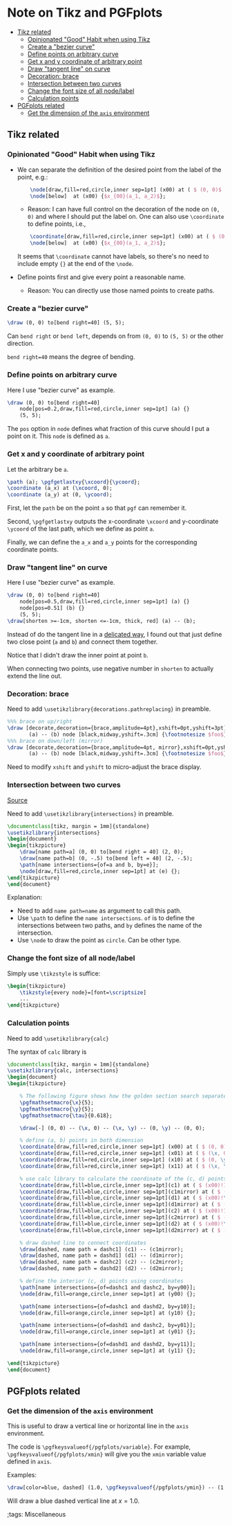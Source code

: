 # Note on Tikz and PGFplots

<!-- vim-markdown-toc GFM -->

* [Tikz related](#tikz-related)
    * [Opinionated "Good" Habit when using Tikz](#opinionated-good-habit-when-using-tikz)
    * [Create a "bezier curve"](#create-a-bezier-curve)
    * [Define points on arbitrary curve](#define-points-on-arbitrary-curve)
    * [Get x and y coordinate of arbitrary point](#get-x-and-y-coordinate-of-arbitrary-point)
    * [Draw "tangent line" on curve](#draw-tangent-line-on-curve)
    * [Decoration: brace](#decoration-brace)
    * [Intersection between two curves](#intersection-between-two-curves)
    * [Change the font size of all node/label](#change-the-font-size-of-all-nodelabel)
    * [Calculation points](#calculation-points)
* [PGFplots related](#pgfplots-related)
    * [Get the dimension of the `axis` environment](#get-the-dimension-of-the-axis-environment)

<!-- vim-markdown-toc -->

## Tikz related

### Opinionated "Good" Habit when using Tikz

- We can separate the definition of the desired point from the label of the point, e.g.:

    ```tex
        \node[draw,fill=red,circle,inner sep=1pt] (x00) at ( $ (0, 0)$ ) {};
        \node[below]  at (x00) {$x_{00}(a_1, a_2)$};
    ```

    - Reason: I can have full control on the decoration of the node on `(0, 0)` and where I should put the label on.
        One can also use `\coordinate` to define points, i.e.,

    ```tex
        \coordinate[draw,fill=red,circle,inner sep=1pt] (x00) at ( $ (0, 0)$ );
        \node[below]  at (x00) {$x_{00}(a_1, a_2)$};
    ```

    It seems that `\coordinate` cannot have labels, so there's no need to include empty `{}` at the end of the `\node`.
- Define points first and give every point a reasonable name.
    - Reason: You can directly use those named points to create paths.


### Create a "bezier curve"

```tex
\draw (0, 0) to[bend right=40] (5, 5);
```

Can `bend right` or `bend left`, depends on from `(0, 0)` to `(5, 5)` or the other direction.

`bend right=40` means the degree of bending.

### Define points on arbitrary curve

Here I use "bezier curve" as example.

```tex
\draw (0, 0) to[bend right=40]
    node[pos=0.2,draw,fill=red,circle,inner sep=1pt] (a) {}
    (5, 5);
```

The `pos` option in `node` defines what fraction of this curve should I put a point on it.
This `node` is defined as `a`.

### Get x and y coordinate of arbitrary point

Let the arbitrary be `a`.

```tex
\path (a); \pgfgetlastxy{\xcoord}{\ycoord};
\coordinate (a_x) at (\xcoord, 0);
\coordinate (a_y) at (0, \ycoord);
```

First, let the `path` be on the point `a` so that `pgf` can remember it.

Second, `\pgfgetlastxy` outputs the x-coordinate `\xcoord` and y-coordinate `\ycoord` of the last path, which we define as point `a`.

Finally, we can define the `a_x` and `a_y` points for the corresponding coordinate points.

### Draw "tangent line" on curve

Here I use "bezier curve" as example.

```tex
\draw (0, 0) to[bend right=40]
    node[pos=0.5,draw,fill=red,circle,inner sep=1pt] (a) {}
    node[pos=0.51] (b) {}
    (5, 5);
\draw[shorten >=-1cm, shorten <=-1cm, thick, red] (a) -- (b);
```

Instead of do the tangent line in a [delicated way](https://tex.stackexchange.com/a/25940), I found out that just define two close point (`a` and `b`) and connect them together.

Notice that I didn't draw the inner point at point `b`.

When connecting two points, use negative number in `shorten` to actually extend the line out.

### Decoration: brace

Need to add `\usetikzlibrary{decorations.pathreplacing}` in preamble.

```tex
%%% brace on up/right
\draw [decorate,decoration={brace,amplitude=4pt},xshift=0pt,yshift=3pt]
       (a) -- (b) node [black,midway,yshift=.3cm] {\footnotesize $foo$};
%%% brace on down/left (mirror)
\draw [decorate,decoration={brace,amplitude=4pt, mirror},xshift=0pt,yshift=3pt]
       (a) -- (b) node [black,midway,yshift=.3cm] {\footnotesize $foo$};
```

Need to modify `xshift` and `yshift` to micro-adjust the brace display.

### Intersection between two curves

[Source](https://tex.stackexchange.com/a/531279)

Need to add `\usetikzlibrary{intersections}` in preamble.

```tex
\documentclass[tikz, margin = 1mm]{standalone}
\usetikzlibrary{intersections}
\begin{document}
\begin{tikzpicture}
    \draw[name path=a] (0, 0) to[bend right = 40] (2, 0);
    \draw[name path=b] (0, -.5) to[bend left = 40] (2, -.5);
    \path[name intersections={of=a and b, by=e}];
    \node[draw,fill=red,circle,inner sep=1pt] at (e) {};
\end{tikzpicture}
\end{document}
```

Explanation:

- Need to add `name path=name` as argument to call this path.
- Use `\path` to define the `name intersections`. `of` is to define the intersections between two paths, and `by` defines the name of the intersection.
- Use `\node` to draw the point as `circle`. Can be other type.

### Change the font size of all node/label

Simply use `\tikzstyle` is suffice:

```tex
\begin{tikzpicture}
    \tikzstyle{every node}=[font=\scriptsize]
    ...
\end{tikzpicture}
```

### Calculation points

Need to add `\usetikzlibrary{calc}`

The syntax of `calc` library is

```tex
\documentclass[tikz, margin = 1mm]{standalone}
\usetikzlibrary{calc, intersections}
\begin{document}
\begin{tikzpicture}

    % The following figure shows how the golden section search separate the 2-D space.
    \pgfmathsetmacro{\x}{5};
    \pgfmathsetmacro{\y}{5};
    \pgfmathsetmacro{\tau}{0.618};

    \draw[-] (0, 0) -- (\x, 0) -- (\x, \y) -- (0, \y) -- (0, 0);

    % define (a, b) points in both dimension
    \coordinate[draw,fill=red,circle,inner sep=1pt] (x00) at ( $ (0, 0)$ );
    \coordinate[draw,fill=red,circle,inner sep=1pt] (x01) at ( $ (\x, 0) $ );
    \coordinate[draw,fill=red,circle,inner sep=1pt] (x10) at ( $ (0, \y)$ );
    \coordinate[draw,fill=red,circle,inner sep=1pt] (x11) at ( $ (\x, \y) $ );

    % use calc library to calculate the coordinate of the (c, d) points in both dimension
    \coordinate[draw,fill=blue,circle,inner sep=1pt](c1) at ( $ (x00)!1-\tau!(x01) $ );
    \coordinate[draw,fill=blue,circle,inner sep=1pt](c1mirror) at ( $ (x10)!1-\tau!(x11) $ );
    \coordinate[draw,fill=blue,circle,inner sep=1pt](d1) at ( $ (x00)!\tau!(x01) $ );
    \coordinate[draw,fill=blue,circle,inner sep=1pt](d1mirror) at ( $ (x10)!\tau!(x11) $ );
    \coordinate[draw,fill=blue,circle,inner sep=1pt](c2) at ( $ (x00)!1-\tau!(x10) $ );
    \coordinate[draw,fill=blue,circle,inner sep=1pt](c2mirror) at ( $ (x01)!1-\tau!(x11) $ );
    \coordinate[draw,fill=blue,circle,inner sep=1pt](d2) at ( $ (x00)!\tau!(x10) $ );
    \coordinate[draw,fill=blue,circle,inner sep=1pt](d2mirror) at ( $ (x01)!\tau!(x11) $ );

    % draw dashed line to connect coordinates
    \draw[dashed, name path = dashc1] (c1) -- (c1mirror);
    \draw[dashed, name path = dashd1] (d1) -- (d1mirror);
    \draw[dashed, name path = dashc2] (c2) -- (c2mirror);
    \draw[dashed, name path = dashd2] (d2) -- (d2mirror);

    % define the interior (c, d) points using coordinates
    \path[name intersections={of=dashc1 and dashc2, by=y00}];
    \node[draw,fill=orange,circle,inner sep=1pt] at (y00) {};

    \path[name intersections={of=dashc1 and dashd2, by=y10}];
    \node[draw,fill=orange,circle,inner sep=1pt] at (y10) {};

    \path[name intersections={of=dashd1 and dashc2, by=y01}];
    \node[draw,fill=orange,circle,inner sep=1pt] at (y01) {};

    \path[name intersections={of=dashd1 and dashd2, by=y11}];
    \node[draw,fill=orange,circle,inner sep=1pt] at (y11) {};

\end{tikzpicture}
\end{document}
```
## PGFplots related

### Get the dimension of the `axis` environment

This is useful to draw a vertical line or horizontal line in the `axis` environment.

The code is `\pgfkeysvalueof{/pgfplots/variable}`. For example, `\pgfkeysvalueof{/pgfplots/xmin}` will give you the `xmin` variable value defined in `axis`.

Examples:

```tex
\draw[color=blue, dashed] (1.0, \pgfkeysvalueof{/pgfplots/ymin}) -- (1.0, \pgfkeysvalueof{/pgfplots/ymax});
```

Will draw a blue dashed vertical line at $x = 1.0$.

;tags: Miscellaneous
